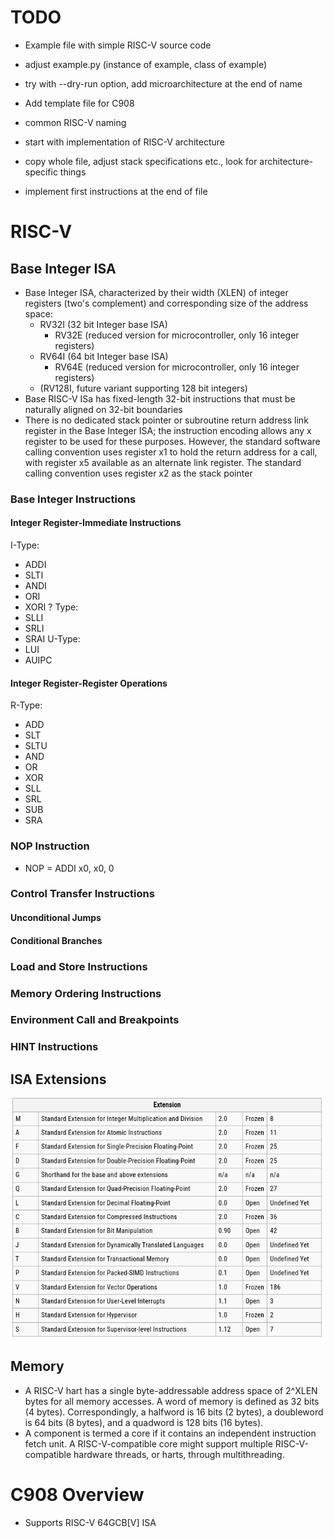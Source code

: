 # TODO

- Example file with simple RISC-V source code
- adjust example.py (instance of example, class of example)
- try with --dry-run option, add microarchitecture at the end of name
- Add template file for C908
- common RISC-V naming

- start with implementation of RISC-V architecture
- copy whole file, adjust stack specifications etc., look for architecture-specific things
- implement first instructions at the end of file

# RISC-V 

## Base Integer ISA
- Base Integer ISA, characterized by their width (XLEN) of integer registers (two's complement) and corresponding size 
of the address space:
  - RV32I (32 bit Integer base ISA)
    - RV32E (reduced version for microcontroller, only 16 integer registers)
  - RV64I (64 bit Integer base ISA)
    - RV64E (reduced version for microcontroller, only 16 integer registers)
  - (RV128I, future variant supporting 128 bit integers)
- Base RISC-V ISa has fixed-length 32-bit instructions that must be naturally aligned on 32-bit boundaries
- There is no dedicated stack pointer or subroutine return address link register in the Base
Integer ISA; the instruction encoding allows any x register to be used for these purposes.
However, the standard software calling convention uses register x1 to hold the return address
for a call, with register x5 available as an alternate link register. The standard calling
convention uses register x2 as the stack pointer

### Base Integer Instructions

#### Integer Register-Immediate Instructions

I-Type:
- ADDI
- SLTI
- ANDI
- ORI
- XORI
? Type:
- SLLI
- SRLI
- SRAI
U-Type:
- LUI
- AUIPC

#### Integer Register-Register Operations

R-Type:
- ADD
- SLT
- SLTU
- AND
- OR
- XOR
- SLL
- SRL
- SUB
- SRA

### NOP Instruction
- NOP = ADDI x0, x0, 0

### Control Transfer Instructions
  #### Unconditional Jumps
  #### Conditional Branches

### Load and Store Instructions
### Memory Ordering Instructions
### Environment Call and Breakpoints
### HINT Instructions

## ISA Extensions

![img.png](img.png)

## Memory

- A RISC-V hart has a single byte-addressable address space of 2^XLEN
bytes for all memory accesses. A word of
memory is defined as 32 bits (4 bytes). Correspondingly, a halfword is 16 bits (2 bytes), a doubleword is
64 bits (8 bytes), and a quadword is 128 bits (16 bytes).
- A component is termed a core if it contains an independent instruction fetch unit. A RISC-V-compatible
core might support multiple RISC-V-compatible hardware threads, or harts, through multithreading.

# C908 Overview

- Supports RISC-V 64GCB[V] ISA 